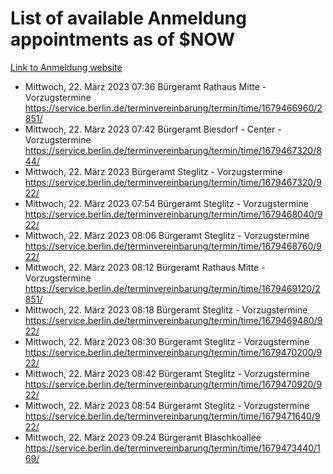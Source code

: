 # List of available Anmeldung appointments as of $NOW
[Link to Anmeldung website](https://service.berlin.de/terminvereinbarung/termin/tag.php?termin=1&anliegen[]=120686&dienstleisterlist=122210,122217,327316,122219,327312,122227,327314,122231,327346,122243,327348,122254,122252,329742,122260,329745,122262,329748,122271,327278,122273,327274,122277,327276,330436,122280,327294,122282,327290,122284,327292,122291,327270,122285,327266,122286,327264,122296,327268,150230,329760,122297,327286,122294,327284,122312,329763,122314,329775,122304,327330,122311,327334,122309,327332,317869,122281,327352,122279,329772,122283,122276,327324,122274,327326,122267,329766,122246,327318,122251,327320,122257,327322,122208,327298,122226,327300&herkunft=http%3A%2F%2Fservice.berlin.de%2Fdienstleistung%2F120686%2F)
- Mittwoch, 22. März 2023 07:36 Bürgeramt Rathaus Mitte - Vorzugstermine https://service.berlin.de/terminvereinbarung/termin/time/1679466960/2851/
- Mittwoch, 22. März 2023 07:42 Bürgeramt Biesdorf - Center - Vorzugstermine https://service.berlin.de/terminvereinbarung/termin/time/1679467320/844/
- Mittwoch, 22. März 2023  Bürgeramt Steglitz - Vorzugstermine https://service.berlin.de/terminvereinbarung/termin/time/1679467320/922/
- Mittwoch, 22. März 2023 07:54 Bürgeramt Steglitz - Vorzugstermine https://service.berlin.de/terminvereinbarung/termin/time/1679468040/922/
- Mittwoch, 22. März 2023 08:06 Bürgeramt Steglitz - Vorzugstermine https://service.berlin.de/terminvereinbarung/termin/time/1679468760/922/
- Mittwoch, 22. März 2023 08:12 Bürgeramt Rathaus Mitte - Vorzugstermine https://service.berlin.de/terminvereinbarung/termin/time/1679469120/2851/
- Mittwoch, 22. März 2023 08:18 Bürgeramt Steglitz - Vorzugstermine https://service.berlin.de/terminvereinbarung/termin/time/1679469480/922/
- Mittwoch, 22. März 2023 08:30 Bürgeramt Steglitz - Vorzugstermine https://service.berlin.de/terminvereinbarung/termin/time/1679470200/922/
- Mittwoch, 22. März 2023 08:42 Bürgeramt Steglitz - Vorzugstermine https://service.berlin.de/terminvereinbarung/termin/time/1679470920/922/
- Mittwoch, 22. März 2023 08:54 Bürgeramt Steglitz - Vorzugstermine https://service.berlin.de/terminvereinbarung/termin/time/1679471640/922/
- Mittwoch, 22. März 2023 09:24 Bürgeramt Blaschkoallee https://service.berlin.de/terminvereinbarung/termin/time/1679473440/169/
